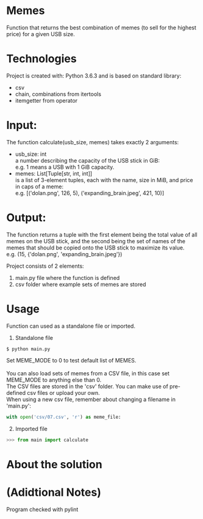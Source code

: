 # Memes
Function that returns the best combination of memes (to sell for the highest price) for a given USB size.

# Technologies
Project is created with: Python 3.6.3 and is based on standard library:
* csv
* chain, combinations from itertools
* itemgetter from operator 

# Input:
The function calculate(usb_size, memes) takes exactly 2 arguments:
* usb_size: int</br>
a number describing the capacity of the USB stick in GiB:</br>
e.g. 1 means a USB with 1 GiB capacity.
* memes: List[Tuple[str, int, int]]</br>
is a list of 3-element tuples, each with the name, size in MiB, and price in caps of a meme:</br>
e.g. [('dolan.png', 126, 5), ('expanding_brain.jpeg', 421, 10)]

# Output:
The function returns a tuple with the first element being the total value of all memes on the USB stick, and the second being the set of names of the memes that should be copied onto the USB stick to maximize its value.</br>
e.g. (15, {'dolan.png', 'expanding_brain.jpeg'})


Project consists of 2 elements:
1) main.py file where the function is defined
2) csv folder where example sets of memes are stored

# Usage
Function can used as a standalone file or imported.

1) Standalone file
```
$ python main.py
```
Set MEME_MODE to 0 to test default list of MEMES.</br>
</br>
You can also load sets of memes from a CSV file, in this case set MEME_MODE to anything else than 0.</br>
The CSV files are stored in the 'csv' folder. You can make use of pre-defined csv files or upload your own.</br>
When using a new csv file, remember about changing a filename in 'main.py':
```python
with open('csv/07.csv', 'r') as meme_file:
```

2) Imported file
```python
>>> from main import calculate
```

# About the solution

# (Adidtional Notes)
Program checked with pylint


